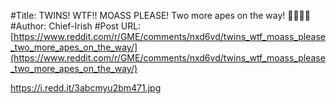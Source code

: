 #Title: TWINS! WTF!! MOASS PLEASE! Two more apes on the way! 👶🏻👶🏻
#Author: Chief-Irish
#Post URL: [https://www.reddit.com/r/GME/comments/nxd6vd/twins_wtf_moass_please_two_more_apes_on_the_way/](https://www.reddit.com/r/GME/comments/nxd6vd/twins_wtf_moass_please_two_more_apes_on_the_way/)


https://i.redd.it/3abcmyu2bm471.jpg